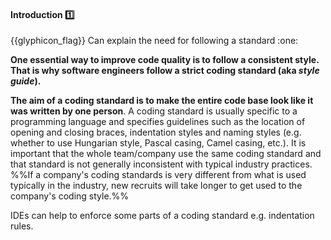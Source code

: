 <div id="title">

#### Introduction :one:

</div>
<span id="outcomes">{{glyphicon_flag}} Can explain the need for following a standard :one:</span>

<div id="body">

**One essential way to improve code quality is to follow a consistent style. That is why software engineers follow a strict coding standard (aka _style guide_).**

**The aim of a coding standard is to make the entire code base look like it was written by one person**. A coding standard is usually specific to a programming language and specifies guidelines such as the location of opening and closing braces, indentation styles and naming styles (e.g. whether to use Hungarian style, Pascal casing, Camel casing, etc.). It is important that the whole team/company use the same coding standard and that standard is not generally inconsistent with typical industry practices. %%If a company's coding standards is very different from what is used typically in the industry, new recruits will take longer to get used to the company's coding style.%%  

<tip-box type="tip"> 

IDEs can help to enforce some parts of a coding standard e.g. indentation rules.

</tip-box>

</div>

<div id="extras">

<include src="exercises.md" />

</div>